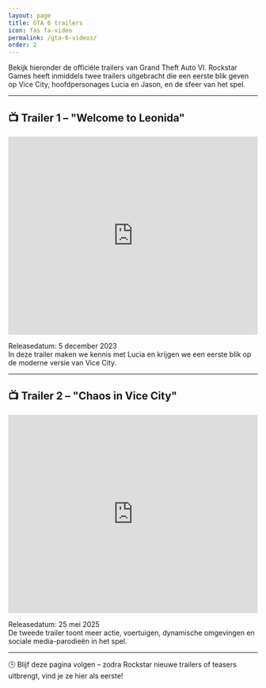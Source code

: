 ```yaml
---
layout: page
title: GTA 6 trailers
icon: fas fa-video
permalink: /gta-6-videos/
order: 2
---
```

Bekijk hieronder de officiële trailers van Grand Theft Auto VI. Rockstar Games heeft inmiddels twee trailers uitgebracht die een eerste blik geven op Vice City, hoofdpersonages Lucia en Jason, en de sfeer van het spel.

---

## 📺 Trailer 1 – "Welcome to Leonida"

<iframe width="100%" height="400" src="https://www.youtube.com/embed/QdBZY2fkU-0" frameborder="0" allowfullscreen></iframe>

Releasedatum: 5 december 2023  
In deze trailer maken we kennis met Lucia en krijgen we een eerste blik op de moderne versie van Vice City.

---

## 📺 Trailer 2 – "Chaos in Vice City"

<iframe width="100%" height="400" src="https://www.youtube.com/embed/VQRLujxTm3c" frameborder="0" allowfullscreen></iframe>

Releasedatum: 25 mei 2025  
De tweede trailer toont meer actie, voertuigen, dynamische omgevingen en sociale media-parodieën in het spel.

---

🕒 Blijf deze pagina volgen – zodra Rockstar nieuwe trailers of teasers uitbrengt, vind je ze hier als eerste!
